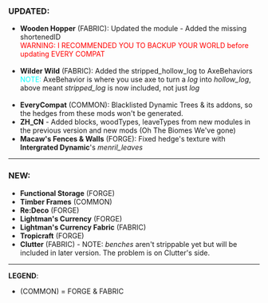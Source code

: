 ### UPDATED:
- **Wooden Hopper** (FABRIC): Updated the module - Added the missing shortenedID\
<span style="color: red">WARNING: I RECOMMENDED YOU TO BACKUP YOUR WORLD before updating EVERY COMPAT</span>
<br></br>
- **Wilder Wild** (FABRIC): Added the stripped_hollow_log to AxeBehaviors\
<span style="color: cyan">NOTE:</span> AxeBehavior is where you use axe to turn a _log_ into _hollow_log_, above meant _stripped_log_ is now included, not just _log_
<br></br>
- **EveryCompat** (COMMON): Blacklisted Dynamic Trees & its addons, so the hedges from these mods won't be generated.
- **ZH_CN** - Added blocks, woodTypes, leaveTypes from new modules in the previous version and new mods (Oh The Biomes We've gone)
- **Macaw's Fences & Walls** (FORGE): Fixed hedge's texture with **Intergrated Dynamic**'s _menril_leaves_

---

### NEW:
- **Functional Storage** (FORGE)
- **Timber Frames** (COMMON)
- **Re:Deco** (FORGE)
- **Lightman's Currency** (FORGE)
- **Lightman's Currency Fabric** (FABRIC)
- **Tropicraft** (FORGE)
- **Clutter** (FABRIC) - NOTE: _benches_ aren't strippable yet but will be included in later version. The problem is on Clutter's side. 

---

**LEGEND**:
- (COMMON) = FORGE & FABRIC